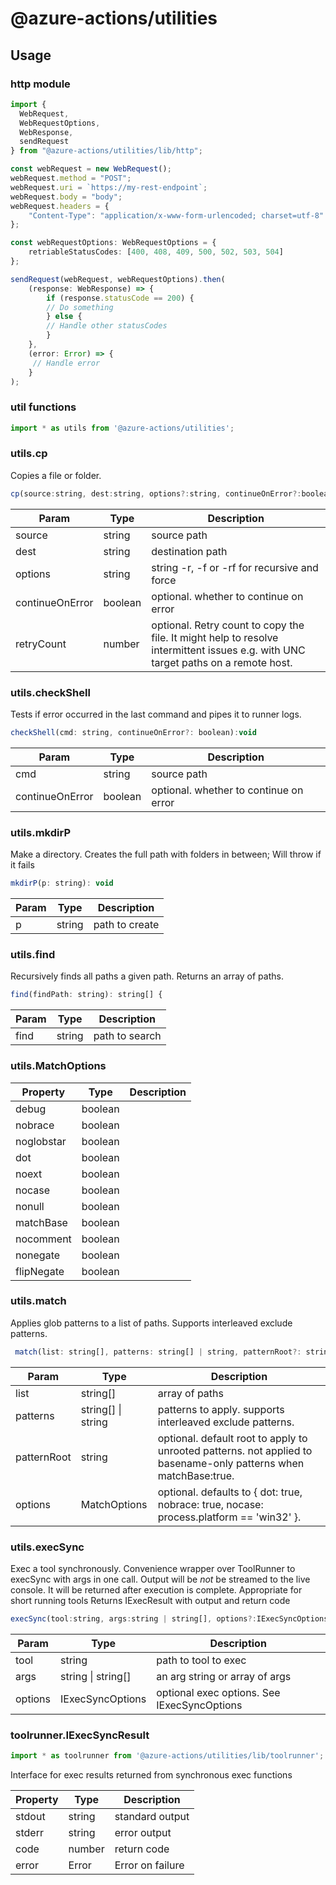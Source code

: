 # @azure-actions/utilities

## Usage

### http module

```ts
import {
  WebRequest,
  WebRequestOptions,
  WebResponse,
  sendRequest
} from "@azure-actions/utilities/lib/http";

const webRequest = new WebRequest();
webRequest.method = "POST";
webRequest.uri = `https://my-rest-endpoint`;
webRequest.body = "body";
webRequest.headers = {
    "Content-Type": "application/x-www-form-urlencoded; charset=utf-8"
};

const webRequestOptions: WebRequestOptions = {
    retriableStatusCodes: [400, 408, 409, 500, 502, 503, 504]
};

sendRequest(webRequest, webRequestOptions).then(
    (response: WebResponse) => {
        if (response.statusCode == 200) {
        // Do something
        } else {
        // Handle other statusCodes
        }
    },
    (error: Error) => {
     // Handle error
    }
);
```

### util functions

```ts
import * as utils from '@azure-actions/utilities';
```

### utils.cp

Copies a file or folder.
```javascript
cp(source:string, dest:string, options?:string, continueOnError?:boolean):void
```
 
Param | Type | Description
--- | --- | ---
source | string | source path
dest | string | destination path
options | string | string \-r, \-f or \-rf for recursive and force 
continueOnError | boolean | optional. whether to continue on error
retryCount | number | optional. Retry count to copy the file. It might help to resolve intermittent issues e.g. with UNC target paths on a remote host.
 
 
### utils.checkShell

Tests if error occurred in the last command and pipes it to runner logs.
```javascript
checkShell(cmd: string, continueOnError?: boolean):void
```
 
Param | Type | Description
--- | --- | ---
cmd | string | source path
continueOnError | boolean | optional. whether to continue on error


### utils.mkdirP

Make a directory.  Creates the full path with folders in between; Will throw if it fails

```javascript
mkdirP(p: string): void 
```
 
Param | Type | Description
--- | --- | ---
p | string | path to create

### utils.find
Recursively finds all paths a given path. Returns an array of paths.

```javascript
find(findPath: string): string[] {
```
 
Param | Type | Description
--- | --- | ---
find | string | path to search


### utils.MatchOptions
 
Property | Type | Description
--- | --- | ---
debug | boolean | 
nobrace | boolean | 
noglobstar | boolean | 
dot | boolean | 
noext | boolean | 
nocase | boolean | 
nonull | boolean | 
matchBase | boolean | 
nocomment | boolean | 
nonegate | boolean | 
flipNegate | boolean | 

### utils.match
Applies glob patterns to a list of paths. Supports interleaved exclude patterns.

```javascript
 match(list: string[], patterns: string[] | string, patternRoot?: string, options?: MatchOptions): string[]
```

Param | Type | Description
--- | --- | ---
list | string\[\] | array of paths
patterns | string\[\] \| string | patterns to apply. supports interleaved exclude patterns.
patternRoot | string | optional. default root to apply to unrooted patterns. not applied to basename\-only patterns when matchBase:true.
options | MatchOptions | optional. defaults to \{ dot: true, nobrace: true, nocase: process.platform == 'win32' \}.

### utils.execSync
Exec a tool synchronously.  Convenience wrapper over ToolRunner to execSync with args in one call.
Output will be *not* be streamed to the live console.  It will be returned after execution is complete.
Appropriate for short running tools
Returns IExecResult with output and return code
```javascript
execSync(tool:string, args:string | string[], options?:IExecSyncOptions):IExecSyncResult
```
 
Param | Type | Description
--- | --- | ---
tool | string | path to tool to exec
args | string \| string\[\] | an arg string or array of args
options | IExecSyncOptions | optional exec options.  See IExecSyncOptions

### toolrunner.IExecSyncResult 
```js
import * as toolrunner from '@azure-actions/utilities/lib/toolrunner';
```

Interface for exec results returned from synchronous exec functions
 
Property | Type | Description
--- | --- | ---
stdout | string | standard output 
stderr | string | error output 
code | number | return code 
error | Error | Error on failure 
